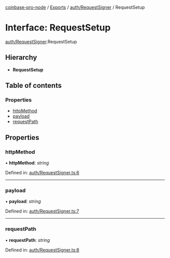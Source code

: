 [coinbase-pro-node](../../README.md) / [Exports](../../modules.md) / [auth/RequestSigner](../../modules/auth_requestsigner.md) / RequestSetup

# Interface: RequestSetup

[auth/RequestSigner](../../modules/auth_requestsigner.md).RequestSetup

## Hierarchy

- **RequestSetup**

## Table of contents

### Properties

- [httpMethod](requestsigner.requestsetup.md#httpmethod)
- [payload](requestsigner.requestsetup.md#payload)
- [requestPath](requestsigner.requestsetup.md#requestpath)

## Properties

### httpMethod

• **httpMethod**: _string_

Defined in: [auth/RequestSigner.ts:6](https://github.com/bennycode/coinbase-pro-node/blob/3350621/src/auth/RequestSigner.ts#L6)

---

### payload

• **payload**: _string_

Defined in: [auth/RequestSigner.ts:7](https://github.com/bennycode/coinbase-pro-node/blob/3350621/src/auth/RequestSigner.ts#L7)

---

### requestPath

• **requestPath**: _string_

Defined in: [auth/RequestSigner.ts:8](https://github.com/bennycode/coinbase-pro-node/blob/3350621/src/auth/RequestSigner.ts#L8)
